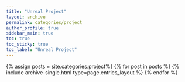 ```yaml
---
title: "Unreal Project"
layout: archive
permalink: categories/project
author_profile: true
sidebar_main: true
toc: true
toc_sticky: true
toc_label: "Unreal Project"
---
```


{% assign posts = site.categories.project%}
{% for post in posts %}
  {% include archive-single.html type=page.entries_layout %}
{% endfor %}